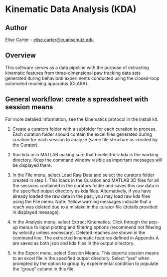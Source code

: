 # Kinematic Data Analysis (KDA)

## Author

Elise Carter - elise.carter@cuanschutz.edu

## Overview

This software serves as a data pipeline with the purpose of extracting kinematic features from three-dimensional paw tracking data sets generated during behavioral experiments conducted using the closed-loop automated reaching apparatus (CLARA).  

## General workflow: create a spreadsheet with session means

For more detailed information, see the kinematics protocol in the install kit.

1)	Create a curators folder with a subfolder for each curation to process. Each curation folder should contain the excel files generated during curation for each session to analyze (same file structure as created by the Curator).

2)	Run kda.m in MATLAB making sure that bioelectrics-kda is the working directory. Keep the command window visible as important messages will be displayed there.

3) In the File menu, select Load Raw Data and select the curators folder created in step 1. This loads in the Curation and MATLAB 3D files for all the sessions contained in the curators folder and saves this raw data in the specified output directory as kda files. Alternatively, if you have already loaded the raw data in the past, you may load raw kda files using the File menu. Note: Yellow warning messages indicate that a reach was deleted due to a mistake in the curator file (details provided in displayed message).

4) In the Analysis menu, select Extract Kinematics. Click through the pop-up menus to input plotting and filtering options (recommend not filtering by velocity unless necessary). Deleted reaches are shown in the command line. The extracted kinematic features defined in Appendix A are saved as both json and kda files in the output directory.

5) In the Export menu, select Session Means. This exports session means to an excel file in the specified output directory. Select “yes” when prompted by the option to group by experimental condition to populate the “group” column in this file.
